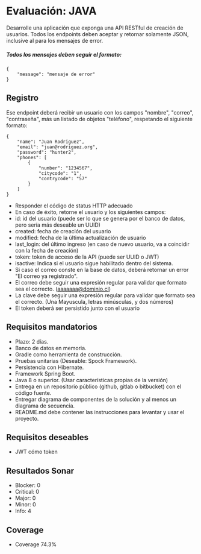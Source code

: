 # Evaluación: JAVA 
Desarrolle una aplicación que exponga una API RESTful de creación de usuarios.
Todos los endpoints deben aceptar y retornar solamente JSON, inclusive al para los mensajes de error.

##### Todos los mensajes deben seguir el formato:


    {
        "message": "mensaje de error"
    }
    
## Registro

Ese endpoint deberá recibir un usuario con los campos "nombre", "correo", "contraseña", más un listado de objetos "teléfono", respetando el siguiente formato:


    {
        "name": "Juan Rodriguez",
        "email": "juan@rodriguez.org",
        "password": "hunter2",
        "phones": [
            {
                "number": "1234567",
                "citycode": "1",			
                "contrycode": "57"
            }
        ]
    }


*   Responder el código de status HTTP adecuado
*   En caso de éxito, retorne el usuario y los siguientes campos:
*	id: id del usuario (puede ser lo que se genera por el banco de datos, pero sería más deseable un UUID)
*	created: fecha de creación del usuario
*	modified: fecha de la última actualización de usuario
*	last_login: del último ingreso (en caso de nuevo usuario, va a coincidir con la fecha de creación)
*	token: token de acceso de la API (puede ser UUID o JWT)
*	isactive: Indica si el usuario sigue habilitado dentro del sistema.
*	Si caso el correo conste en la base de datos, deberá retornar un error "El correo ya registrado".
*	El correo debe seguir una expresión regular para validar que formato sea el correcto. (aaaaaaa@dominio.cl)
*	La clave debe seguir una expresión regular para validar que formato sea el correcto. (Una Mayuscula, letras minúsculas, y dos números)
*	El token deberá ser persistido junto con el usuario

## Requisitos mandatorios

*	Plazo: 2 días.
*	Banco de datos en memoria.
*	Gradle como herramienta de construcción.
*	Pruebas unitarias (Deseable: Spock Framework).
*	Persistencia con Hibernate.
*	Framework Spring Boot.
*	Java 8 o superior. (Usar características propias de la versión)
*	Entrega en un repositorio público (github, gitlab o bitbucket) con el código fuente.
*	Entregar diagrama de componentes de la solución y al menos un diagrama de secuencia.
*	README.md debe contener las instrucciones para levantar y usar el proyecto.

## Requisitos deseables
*	JWT cómo token

## Resultados Sonar

*   Blocker: 0
*   Critical: 0
*   Major: 0
*   Minor: 0
*   Info: 4

## Coverage

* Coverage 74.3%
